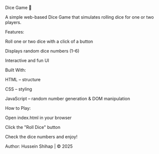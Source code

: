 Dice Game 🎲

A simple web-based Dice Game that simulates rolling dice for one or two players.

Features:

Roll one or two dice with a click of a button

Displays random dice numbers (1–6)

Interactive and fun UI

Built With:

HTML – structure

CSS – styling

JavaScript – random number generation & DOM manipulation

How to Play:

Open index.html in your browser

Click the "Roll Dice" button

Check the dice numbers and enjoy!

Author: Hussein Shihap | © 2025
